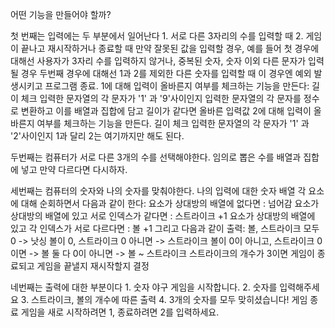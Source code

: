 어떤 기능을 만들어야 할까?

첫 번째는 입력에는 두 부분에서 일어난다
    1. 서로 다른 3자리의 수를 입력할 때
    2. 게임이 끝나고 재시작하거나 종료할 때
만약 잘못된 값을 입력할 경우,
예를 들어 첫 경우에 대해선 사용자가 3자리 수를 입력하지 않거나, 중복된 숫자, 숫자 이외 다른 문자가 입력될 경우
두번째 경우에 대해선 1과 2를 제외한 다른 숫자를 입력할 때
이 경우엔 예외 발생시키고 프로그램 종료.
1에 대해 입력이 올바른지 여부를 체크하는 기능을 만든다:
    길이 체크
    입력한 문자열의 각 문자가 '1' 과 '9'사이인지
    입력한 문자열의 각 문자를 정수로 변환하고 이를 배열과 집합에 담고
    길이가 같다면 올바른 입력값
2에 대해 입력이 올바른지 여부를 체크하는 기능을 만든다.
    길이 체크
    입력한 문자열의 각 문자가 '1' 과 '2'사이인지
    1과 달리 2는 여기까지만 해도 된다.

두번째는 컴퓨터가 서로 다른 3개의 수를 선택해야한다. 임의로 뽑은 수를 배열과 집합에 넣고 만약 다르다면 다시하자.

세번째는 컴퓨터의 숫자와 나의 숫자를 맞춰야한다.
나의 입력에 대한 숫자 배열 각 요소에 대해 순회하면서 다음과 같이 한다:
    요소가 상대방의 배열에 없다면 : 넘어감
    요소가 상대방의 배열에 있고 서로 인덱스가 같다면 : 스트라이크 +1
    요소가 상대방의 배열에 있고 각 인덱스가 서로 다르다면 : 볼 +1
    그리고 다음과 같이 출력:
        볼, 스트라이크 모두 0 -> 낫싱
        볼이 0, 스트라이크 0 아니면 -> 스트라이크
        볼이 0이 아니고, 스트라이크 0이면 -> 볼
        둘 다 0이 아니면 -> 볼 ~ 스트라이크
    스트라이크의 개수가 3이면 게임이 종료되고 게임을 끝낼지 재시작할지 결정

네번째는 출력에 대한 부분이다
    1. 숫자 야구 게임을 시작합니다.
    2. 숫자를 입력해주세요
    3. 스트라이크, 볼의 개수에 따른 출력
    4. 3개의 숫자를 모두 맞히셨습니다! 게임 종료
       게임을 새로 시작하려면 1, 종료하려면 2를 입력하세요.



